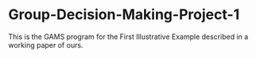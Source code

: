 # Group-Decision-Making-Project-1
This is the GAMS program for the First Illustrative Example described in a working paper of ours. 
